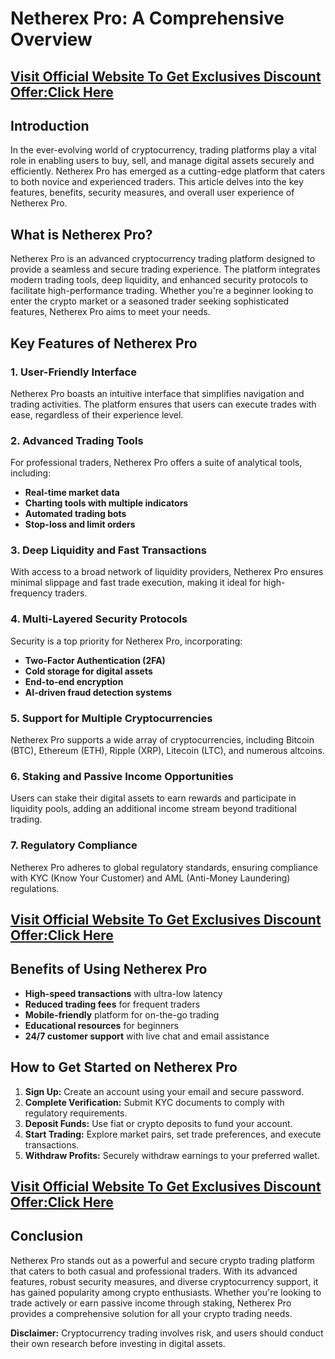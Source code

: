 # Netherex Pro: A Comprehensive Overview

## **[Visit Official Website To Get Exclusives Discount Offer:Click Here](https://mydealsjunction.info/get-netherexpro)**

## Introduction
In the ever-evolving world of cryptocurrency, trading platforms play a vital role in enabling users to buy, sell, and manage digital assets securely and efficiently. Netherex Pro has emerged as a cutting-edge platform that caters to both novice and experienced traders. This article delves into the key features, benefits, security measures, and overall user experience of Netherex Pro.

## What is Netherex Pro?
Netherex Pro is an advanced cryptocurrency trading platform designed to provide a seamless and secure trading experience. The platform integrates modern trading tools, deep liquidity, and enhanced security protocols to facilitate high-performance trading. Whether you're a beginner looking to enter the crypto market or a seasoned trader seeking sophisticated features, Netherex Pro aims to meet your needs.

## Key Features of Netherex Pro
### 1. User-Friendly Interface
Netherex Pro boasts an intuitive interface that simplifies navigation and trading activities. The platform ensures that users can execute trades with ease, regardless of their experience level.

### 2. Advanced Trading Tools
For professional traders, Netherex Pro offers a suite of analytical tools, including:
- **Real-time market data**
- **Charting tools with multiple indicators**
- **Automated trading bots**
- **Stop-loss and limit orders**

### 3. Deep Liquidity and Fast Transactions
With access to a broad network of liquidity providers, Netherex Pro ensures minimal slippage and fast trade execution, making it ideal for high-frequency traders.

### 4. Multi-Layered Security Protocols
Security is a top priority for Netherex Pro, incorporating:
- **Two-Factor Authentication (2FA)**
- **Cold storage for digital assets**
- **End-to-end encryption**
- **AI-driven fraud detection systems**

### 5. Support for Multiple Cryptocurrencies
Netherex Pro supports a wide array of cryptocurrencies, including Bitcoin (BTC), Ethereum (ETH), Ripple (XRP), Litecoin (LTC), and numerous altcoins.

### 6. Staking and Passive Income Opportunities
Users can stake their digital assets to earn rewards and participate in liquidity pools, adding an additional income stream beyond traditional trading.

### 7. Regulatory Compliance
Netherex Pro adheres to global regulatory standards, ensuring compliance with KYC (Know Your Customer) and AML (Anti-Money Laundering) regulations.

## **[Visit Official Website To Get Exclusives Discount Offer:Click Here](https://mydealsjunction.info/get-netherexpro)**

## Benefits of Using Netherex Pro
- **High-speed transactions** with ultra-low latency
- **Reduced trading fees** for frequent traders
- **Mobile-friendly** platform for on-the-go trading
- **Educational resources** for beginners
- **24/7 customer support** with live chat and email assistance

## How to Get Started on Netherex Pro
1. **Sign Up:** Create an account using your email and secure password.
2. **Complete Verification:** Submit KYC documents to comply with regulatory requirements.
3. **Deposit Funds:** Use fiat or crypto deposits to fund your account.
4. **Start Trading:** Explore market pairs, set trade preferences, and execute transactions.
5. **Withdraw Profits:** Securely withdraw earnings to your preferred wallet.

## **[Visit Official Website To Get Exclusives Discount Offer:Click Here](https://mydealsjunction.info/get-netherexpro)**

## Conclusion
Netherex Pro stands out as a powerful and secure crypto trading platform that caters to both casual and professional traders. With its advanced features, robust security measures, and diverse cryptocurrency support, it has gained popularity among crypto enthusiasts. Whether you're looking to trade actively or earn passive income through staking, Netherex Pro provides a comprehensive solution for all your crypto trading needs.

**Disclaimer:** Cryptocurrency trading involves risk, and users should conduct their own research before investing in digital assets.

